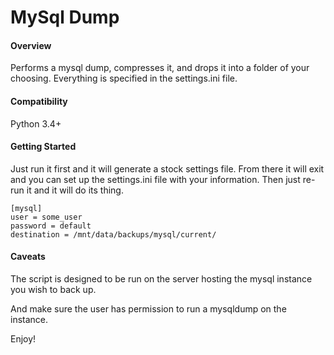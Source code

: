 MySql Dump
====================

#### Overview

Performs a mysql dump, compresses it, and drops it into a folder of your choosing.  Everything is specified in the settings.ini file.

#### Compatibility

Python 3.4+

#### Getting Started

Just run it first and it will generate a stock settings file.  From there it will exit and you can set up the settings.ini file with your information.  Then just re-run it and it will do its thing.

```
[mysql]
user = some_user
password = default
destination = /mnt/data/backups/mysql/current/
```

#### Caveats

The script is designed to be run on the server hosting the mysql instance you wish to back up.

And make sure the user has permission to run a mysqldump on the instance.

Enjoy!